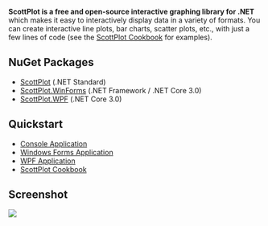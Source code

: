 **ScottPlot is a free and open-source interactive graphing library for .NET** which makes it easy to interactively display data in a variety of formats. You can create interactive line plots, bar charts, scatter plots, etc., with just a few lines of code (see the [ScottPlot Cookbook](https://github.com/swharden/ScottPlot#cookbook) for examples). 

## NuGet Packages
* [ScottPlot](https://www.nuget.org/packages/ScottPlot) (.NET Standard)
* [ScottPlot.WinForms](https://www.nuget.org/packages/ScottPlot.WinForms) (.NET Framework / .NET Core 3.0)
* [ScottPlot.WPF](https://www.nuget.org/packages/ScottPlot.WPF) (.NET Core 3.0)

## Quickstart
* [Console Application](https://github.com/swharden/ScottPlot#quickstart)
* [Windows Forms Application](https://github.com/swharden/ScottPlot#quickstart)
* [WPF Application](https://github.com/swharden/ScottPlot#quickstart)
* [ScottPlot Cookbook](https://github.com/swharden/ScottPlot#cookbook)

## Screenshot

[![](https://raw.githubusercontent.com/swharden/ScottPlot/master/dev/nuget/ScottPlot.gif)](https://github.com/swharden/ScottPlot)
